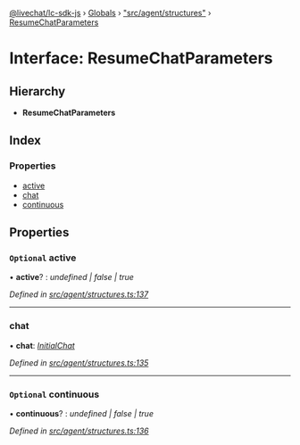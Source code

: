 [@livechat/lc-sdk-js](../README.md) › [Globals](../globals.md) › ["src/agent/structures"](../modules/_src_agent_structures_.md) › [ResumeChatParameters](_src_agent_structures_.resumechatparameters.md)

# Interface: ResumeChatParameters

## Hierarchy

* **ResumeChatParameters**

## Index

### Properties

* [active](_src_agent_structures_.resumechatparameters.md#optional-active)
* [chat](_src_agent_structures_.resumechatparameters.md#chat)
* [continuous](_src_agent_structures_.resumechatparameters.md#optional-continuous)

## Properties

### `Optional` active

• **active**? : *undefined | false | true*

*Defined in [src/agent/structures.ts:137](https://github.com/livechat/lc-sdk-js/blob/ce4846a/src/agent/structures.ts#L137)*

___

###  chat

• **chat**: *[InitialChat](_src_objects_index_.initialchat.md)*

*Defined in [src/agent/structures.ts:135](https://github.com/livechat/lc-sdk-js/blob/ce4846a/src/agent/structures.ts#L135)*

___

### `Optional` continuous

• **continuous**? : *undefined | false | true*

*Defined in [src/agent/structures.ts:136](https://github.com/livechat/lc-sdk-js/blob/ce4846a/src/agent/structures.ts#L136)*
